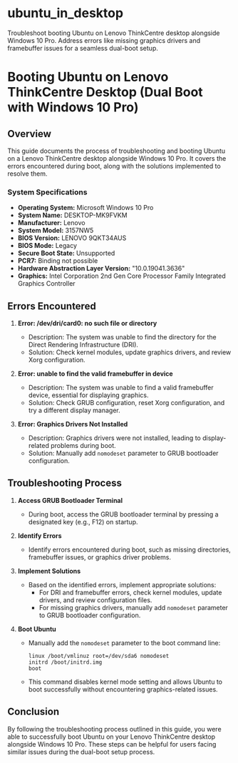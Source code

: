 # ubuntu_in_desktop
Troubleshoot booting Ubuntu on Lenovo ThinkCentre desktop alongside Windows 10 Pro. Address errors like missing graphics drivers and framebuffer issues for a seamless dual-boot setup.

# Booting Ubuntu on Lenovo ThinkCentre Desktop (Dual Boot with Windows 10 Pro)

## Overview

This guide documents the process of troubleshooting and booting Ubuntu on a Lenovo ThinkCentre desktop alongside Windows 10 Pro. It covers the errors encountered during boot, along with the solutions implemented to resolve them.

### System Specifications

- **Operating System:** Microsoft Windows 10 Pro
- **System Name:** DESKTOP-MK9FVKM
- **Manufacturer:** Lenovo
- **System Model:** 3157NW5
- **BIOS Version:** LENOVO 9QKT34AUS
- **BIOS Mode:** Legacy
- **Secure Boot State:** Unsupported
- **PCR7:** Binding not possible
- **Hardware Abstraction Layer Version:** "10.0.19041.3636"
- **Graphics:** Intel Corporation 2nd Gen Core Processor Family Integrated Graphics Controller

## Errors Encountered

1. **Error: /dev/dri/card0: no such file or directory**
   - Description: The system was unable to find the directory for the Direct Rendering Infrastructure (DRI).
   - Solution: Check kernel modules, update graphics drivers, and review Xorg configuration.

2. **Error: unable to find the valid framebuffer in device**
   - Description: The system was unable to find a valid framebuffer device, essential for displaying graphics.
   - Solution: Check GRUB configuration, reset Xorg configuration, and try a different display manager.

3. **Error: Graphics Drivers Not Installed**
   - Description: Graphics drivers were not installed, leading to display-related problems during boot.
   - Solution: Manually add `nomodeset` parameter to GRUB bootloader configuration.

## Troubleshooting Process

1. **Access GRUB Bootloader Terminal**
   - During boot, access the GRUB bootloader terminal by pressing a designated key (e.g., F12) on startup.

2. **Identify Errors**
   - Identify errors encountered during boot, such as missing directories, framebuffer issues, or graphics driver problems.

3. **Implement Solutions**
   - Based on the identified errors, implement appropriate solutions:
     - For DRI and framebuffer errors, check kernel modules, update drivers, and review configuration files.
     - For missing graphics drivers, manually add `nomodeset` parameter to GRUB bootloader configuration.

4. **Boot Ubuntu**
   - Manually add the `nomodeset` parameter to the boot command line:
     ```
     linux /boot/vmlinuz root=/dev/sda6 nomodeset
     initrd /boot/initrd.img
     boot
     ```
   - This command disables kernel mode setting and allows Ubuntu to boot successfully without encountering graphics-related issues.

## Conclusion

By following the troubleshooting process outlined in this guide, you were able to successfully boot Ubuntu on your Lenovo ThinkCentre desktop alongside Windows 10 Pro. These steps can be helpful for users facing similar issues during the dual-boot setup process.
